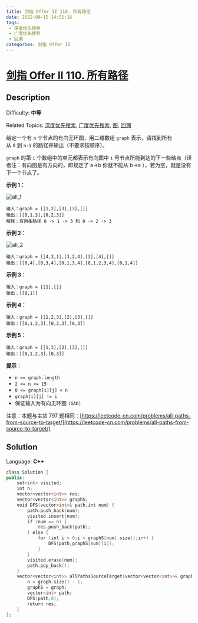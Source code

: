 ```yaml
---
title: 剑指 Offer II 110. 所有路径
date: 2022-09-15 14:51:16
tags:
 - 深度优先搜索
 - 广度优先搜索
 - 回溯
categories: 剑指 Offer II
---
```


# [剑指 Offer II 110\. 所有路径](https://leetcode.cn/problems/bP4bmD/)

## Description

Difficulty: **中等**  

Related Topics: [深度优先搜索](https://leetcode.cn/tag/depth-first-search/), [广度优先搜索](https://leetcode.cn/tag/breadth-first-search/), [图](https://leetcode.cn/tag/graph/), [回溯](https://leetcode.cn/tag/backtracking/)


给定一个有 `n` 个节点的有向无环图，用二维数组 `graph` 表示，请找到所有从 `0` 到 `n-1` 的路径并输出（不要求按顺序）。

`graph` 的第 `i` 个数组中的单元都表示有向图中 `i` 号节点所能到达的下一些结点（译者注：有向图是有方向的，即规定了 a→b 你就不能从 b→a ），若为空，就是没有下一个节点了。

**示例 1：**

![all_1](https://cdn.staticaly.com/gh/Poseidon-HL/image-hosting@master/20220915/all_1.5xiwjx00sus0.webp)

```
输入：graph = [[1,2],[3],[3],[]]
输出：[[0,1,3],[0,2,3]]
解释：有两条路径 0 -> 1 -> 3 和 0 -> 2 -> 3
```

**示例 2：**

![all_2](https://cdn.staticaly.com/gh/Poseidon-HL/image-hosting@master/20220915/all_2.7a34rwz7nh80.webp)

```
输入：graph = [[4,3,1],[3,2,4],[3],[4],[]]
输出：[[0,4],[0,3,4],[0,1,3,4],[0,1,2,3,4],[0,1,4]]
```

**示例 3：**

```
输入：graph = [[1],[]]
输出：[[0,1]]
```

**示例 4：**

```
输入：graph = [[1,2,3],[2],[3],[]]
输出：[[0,1,2,3],[0,2,3],[0,3]]
```

**示例 5：**

```
输入：graph = [[1,3],[2],[3],[]]
输出：[[0,1,2,3],[0,3]]
```

**提示：**

*   `n == graph.length`
*   `2 <= n <= 15`
*   `0 <= graph[i][j] < n`
*   `graph[i][j] != i` 
*   保证输入为有向无环图 `(GAD)`

注意：本题与主站 797 题相同：[https://leetcode-cn.com/problems/all-paths-from-source-to-target/](https://leetcode-cn.com/problems/all-paths-from-source-to-target/)


## Solution

Language: **C++**

```c++
class Solution {
public:
    set<int> visited;
    int n;
    vector<vector<int>> res;
    vector<vector<int>> graphS;
    void DFS(vector<int>& path,int num) {
        path.push_back(num);
        visited.insert(num);
        if (num == n) {
            res.push_back(path);
        } else {
            for (int i = 0;i < graphS[num].size();i++) {
                DFS(path,graphS[num][i]);
            }
        }
        visited.erase(num);
        path.pop_back();
    }
    vector<vector<int>> allPathsSourceTarget(vector<vector<int>>& graph) {
        n = graph.size() - 1;
        graphS = graph;
        vector<int> path;
        DFS(path,0);
        return res;
    }
};
```